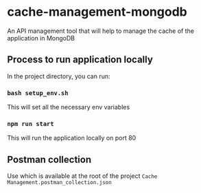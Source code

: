 # cache-management-mongodb
An API management tool that will help to manage the cache of the application in MongoDB


## Process to run application locally

In the project directory, you can run:

### `bash setup_env.sh`

This will set all the necessary env variables

### `npm run start`

This will run the application locally on port 80


## Postman collection

Use which is available at the root of the project `Cache Management.postman_collection.json`

